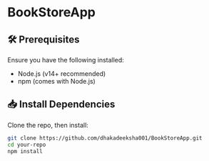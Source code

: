 # BookStoreApp

## 🛠️ Prerequisites

Ensure you have the following installed:

- Node.js (v14+ recommended)
- npm (comes with Node.js)

## 📥 Install Dependencies

Clone the repo, then install:

```bash
git clone https://github.com/dhakadeeksha001/BookStoreApp.git
cd your-repo
npm install
